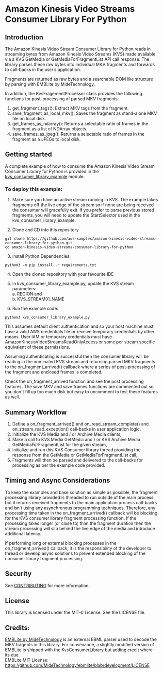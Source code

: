 # Amazon Kinesis Video Streams Consumer Library For Python

## Introduction

The Amazon Kinesis Video Stream Consumer Library for Python reads in streaming bytes from Amazon 
Kinesis Video Streams (KVS) made available via a KVS GetMedia or GetMediaForFragmentList API call response. 
The library parses these raw bytes into individual MKV fragments and forwards to call-backs in the user’s application.

Fragments are returned as raw bytes and a searchable DOM like structure by parsing with EMBLite by MideTechnology.

In addition, the KvsFragementProcessor class provides the following functions for post-processing of parsed MKV fragments:
1) get_fragment_tags(): Extract MKV tags from the fragment.
2) save_fragment_as_local_mkv(): Saves the fragment as stand-alone MKV file on local disk.
3) get_frames_as_ndarray(): Returns a selectable ratio of frames in the fragment as a list of NDArray objects.
4) save_frames_as_jpeg(): Returns a selectable ratio of frames in the fragment as a JPEGs to local disk.

## Getting started

A complete example of how to consume the Amazon Kinesis Video Stream Consumer Library for Python is provided in the 
[kvs_consumer_library_example](kvs_consumer_library_example.py) module.

### To deploy this example:
1. Make sure you have an active stream running in KVS. The example takes fragments off the live edge of the stream so if 
none are being received the consumer will gracefully exit. If you prefer to parse previous stored fragments, you will need to update the 
StartSelector used in the kvs_consumer_library_example.

2. Clone and CD into this repository
```
git clone https://github.com/aws-samples/amazon-kinesis-video-streams-consumer-library-for-python.git
cd amazon-kinesis-video-streams-consumer-library-for-python
```

3. Install Python Dependencies:
```
python3 -m pip install -r requirements.txt
```

4. Open the cloned repository with your favourite IDE 

5. In kvs_consumer_library_example.py, update the KVS stream parameters:  
    a. REGION and  
    b. KVS_STREAM01_NAME  

6. Run the example code:
```
python3 kvs_consumer_library_example.py
```

This assumes default client authentication and so your host machine must have a valid AWS credentials file or receive temporary credentials by other means. 
User IAM or temporary credentials must have AmazonKinesisVideoStreamsReadOnlyAccess or some per stream specific equivalent of these permissions. 

Assuming authenticating is successful then the consumer library will be reading in the nominated KVS stream and returning parsed MKV fragments to the on_fragment_arrived() callback where a series of post-processing of the fragment and enclosed frames is completed.

Check the on_fragment_arrived function and see the post processing features. The save MKV and save frames functions are commented out so you don't fill up too much disk but easy to uncomment to test these features as well.

## Summary Workflow

1) Define a on_fragment_arrived() and on_read_stream_complete() and on_stream_read_exception() call-backs in user application logic.
2) Initialize the KVS Media and / or Archive Media clients,
3) Make a call to KVS Media GetMedia and / or KVS Archive Media GetMediaForFragmentList for the given stream,
4) Initialize and run this KVS Consumer library thread providing the response from the GetMedia
or GetMediaForFragmentList call,
5) Fragments will then be parsed and delivered to the call-backs for processing as per the example code provided.

## Timing and Async Considerations

To keep the examples and base solution as simple as possible, the fragment processing library provided is threaded to 
run outside of the main process but it returns received fragments to the main application process call-backs and isn't
using any asynchronous programming techniques. Therefore, any processing time taken in the on_fragment_arrived() callback
will be blocking for the KVS consumer library fragment processing function. If the processing takes longer (or close to) than the 
fragment duration then the stream processing will slip behind the live edge of the media and introduce additional latency.  

If performing long or external blocking processes in the on_fragment_arrived() callback, it is the responsibility of the 
developer to thread or develop async solutions to prevent extended blocking of the consumer library fragment processing. 

## Security

See [CONTRIBUTING](CONTRIBUTING.md#security-issue-notifications) for more information.

## License

This library is licensed under the MIT-0 License. See the LICENSE file.

## Credits:

[EMBLite by MideTechnology](https://github.com/MideTechnology/ebmlite) is an external EBML parser used to decode the MKV fragents in this library.
For convenance, a slightly modified version of EMBLite is shipped with the KvsConsumerLibrary but adding credit where its due.  
EMBLite MIT License: https://github.com/MideTechnology/ebmlite/blob/development/LICENSE  



